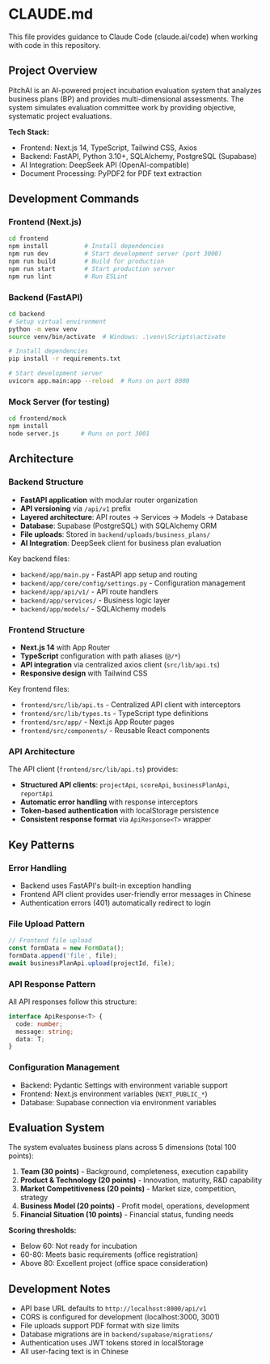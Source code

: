 # CLAUDE.md

This file provides guidance to Claude Code (claude.ai/code) when working with code in this repository.

## Project Overview

PitchAI is an AI-powered project incubation evaluation system that analyzes business plans (BP) and provides multi-dimensional assessments. The system simulates evaluation committee work by providing objective, systematic project evaluations.

**Tech Stack:**
- Frontend: Next.js 14, TypeScript, Tailwind CSS, Axios  
- Backend: FastAPI, Python 3.10+, SQLAlchemy, PostgreSQL (Supabase)
- AI Integration: DeepSeek API (OpenAI-compatible)
- Document Processing: PyPDF2 for PDF text extraction

## Development Commands

### Frontend (Next.js)
```bash
cd frontend
npm install          # Install dependencies
npm run dev          # Start development server (port 3000)
npm run build        # Build for production
npm run start        # Start production server
npm run lint         # Run ESLint
```

### Backend (FastAPI)
```bash
cd backend
# Setup virtual environment
python -m venv venv
source venv/bin/activate  # Windows: .\venv\Scripts\activate

# Install dependencies
pip install -r requirements.txt

# Start development server
uvicorn app.main:app --reload  # Runs on port 8000
```

### Mock Server (for testing)
```bash
cd frontend/mock
npm install
node server.js      # Runs on port 3001
```

## Architecture

### Backend Structure
- **FastAPI application** with modular router organization
- **API versioning** via `/api/v1` prefix
- **Layered architecture**: API routes → Services → Models → Database
- **Database**: Supabase (PostgreSQL) with SQLAlchemy ORM
- **File uploads**: Stored in `backend/uploads/business_plans/`
- **AI Integration**: DeepSeek client for business plan evaluation

Key backend files:
- `backend/app/main.py` - FastAPI app setup and routing
- `backend/app/core/config/settings.py` - Configuration management
- `backend/app/api/v1/` - API route handlers
- `backend/app/services/` - Business logic layer
- `backend/app/models/` - SQLAlchemy models

### Frontend Structure  
- **Next.js 14** with App Router
- **TypeScript** configuration with path aliases (`@/*`)
- **API integration** via centralized axios client (`src/lib/api.ts`)
- **Responsive design** with Tailwind CSS

Key frontend files:
- `frontend/src/lib/api.ts` - Centralized API client with interceptors
- `frontend/src/lib/types.ts` - TypeScript type definitions
- `frontend/src/app/` - Next.js App Router pages
- `frontend/src/components/` - Reusable React components

### API Architecture
The API client (`frontend/src/lib/api.ts`) provides:
- **Structured API clients**: `projectApi`, `scoreApi`, `businessPlanApi`, `reportApi`
- **Automatic error handling** with response interceptors
- **Token-based authentication** with localStorage persistence
- **Consistent response format** via `ApiResponse<T>` wrapper

## Key Patterns

### Error Handling
- Backend uses FastAPI's built-in exception handling
- Frontend API client provides user-friendly error messages in Chinese
- Authentication errors (401) automatically redirect to login

### File Upload Pattern
```typescript
// Frontend file upload
const formData = new FormData();
formData.append('file', file);
await businessPlanApi.upload(projectId, file);
```

### API Response Pattern
All API responses follow this structure:
```typescript
interface ApiResponse<T> {
  code: number;
  message: string;
  data: T;
}
```

### Configuration Management
- Backend: Pydantic Settings with environment variable support
- Frontend: Next.js environment variables (`NEXT_PUBLIC_*`)
- Database: Supabase connection via environment variables

## Evaluation System

The system evaluates business plans across 5 dimensions (total 100 points):
1. **Team (30 points)** - Background, completeness, execution capability
2. **Product & Technology (20 points)** - Innovation, maturity, R&D capability  
3. **Market Competitiveness (20 points)** - Market size, competition, strategy
4. **Business Model (20 points)** - Profit model, operations, development
5. **Financial Situation (10 points)** - Financial status, funding needs

**Scoring thresholds:**
- Below 60: Not ready for incubation
- 60-80: Meets basic requirements (office registration)
- Above 80: Excellent project (office space consideration)

## Development Notes

- API base URL defaults to `http://localhost:8000/api/v1`
- CORS is configured for development (localhost:3000, 3001)
- File uploads support PDF format with size limits
- Database migrations are in `backend/supabase/migrations/`
- Authentication uses JWT tokens stored in localStorage
- All user-facing text is in Chinese